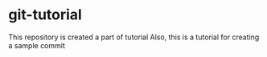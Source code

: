 # git-tutorial
This repository is created a part of tutorial
Also, this is a tutorial for creating a sample commit
